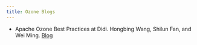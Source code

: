 ```yaml
---
title: Ozone Blogs
---
```



* Apache Ozone Best Practices at Didi. Hongbing Wang, Shilun Fan, and Wei Ming. [Blog](/assets/ApacheOzoneBestPracticesAtDidi.pdf)

